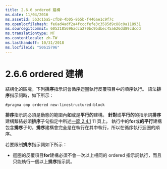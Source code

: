 ```yaml
---
title: 2.6.6 ordered 建構
ms.date: 11/04/2016
ms.assetid: 5b3c1ba5-cfb8-4b05-865b-f446ae1c9f7c
ms.openlocfilehash: fe6ad4adf2a4fcccfefe3c3585d9c88c0a118931
ms.sourcegitcommit: 6052185696adca270bc9bdbec45a626dd89cdcdd
ms.translationtype: MT
ms.contentlocale: zh-TW
ms.lasthandoff: 10/31/2018
ms.locfileid: "50615796"
---
```

# <a name="266-ordered-construct"></a>2.6.6 ordered 建構

結構化的區塊，下列**排序**指示詞會循序迴圈執行反覆項目中的順序執行。 語法**排序**指示詞時，如下所示：

```
#pragma omp ordered new-linestructured-block
```

**排序**指示詞必須是動態的範圍內**如**或是**平行的**建構。 **針對**或**平行的**的指示詞**排序**建構繫結必須**排序**子句指定中所述[一節 2.4.1](../../parallel/openmp/2-4-1-for-construct.md) 11 頁上。 執行中的**for**或**的平行**建構包含**排序**子句，**排序**建構會完全是在執行在其中執行，所以在循序執行迴圈的順序。

若要限制**排序**指示詞如下所示：

- 迴圈的反覆項目**for**建構必須不會一次以上相同的 ordered 指示詞執行，而且只能執行一個以上**排序**指示詞。